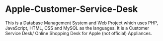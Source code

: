 # Apple-Customer-Service-Desk


This is a Database Management System and Web Project which uses PHP, JavaScript, HTML, CSS and MySQL as the languages.
It is a Customer Service Desk/ Online Shopping Desk for Apple (not official) Appliances.